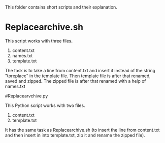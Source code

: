 This folder contains short scripts and their explanation.

# Replacearchive.sh
This script works with three files.
1. content.txt
2. names.txt
3. template.txt


The task is to take a line from content.txt and insert it instead of the string "toreplace" in the template file.
Then template file is after that renamed, saved and zipped. The zipped file is after that renamed with a help of names.txt

#Replacearvchive.py

This Python script works with two files.
1. content.txt
2. template.txt

It has the same task as Replacearchive.sh (to insert the line from content.txt and then insert in into template.txt, zip it 
and rename the zipped file).

